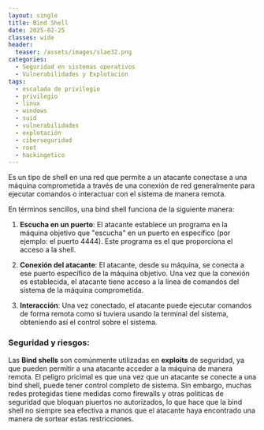 ```yaml
---
layout: single
title: Bind Shell
date: 2025-02-25
classes: wide
header:
  teaser: /assets/images/slae32.png
categories:
  - Seguridad en sistemas operativos
  - Vulnerabilidades y Explotación
tags:
  - escalada de privilegio
  - privilegio
  - linux
  - windows
  - suid
  - vulnerabilidades
  - explotación
  - ciberseguridad
  - root
  - hackingetico
---
```

Es un tipo de shell en una red que permite a un atacante conectase a una máquina comprometida a través de una conexión de red generalmente para ejecutar comandos o interactuar con el sistema de manera remota.

En términos sencillos, una bind shell funciona de la siguiente manera:
1. **Escucha en un puerto**: El atacante establece un programa en la máquina objetivo que "escucha" en un puerto en específico (por ejemplo: el puerto 4444). Este programa es el que proporciona el acceso a la shell.

2. **Conexión del atacante**: El atacante, desde su máquina, se conecta a ese puerto específico de la máquina objetivo. Una vez que la conexión es establecida, el atacante tiene acceso a la línea de comandos del sistema de la máquina comprometida.
3. **Interacción**: Una vez conectado, el atacante puede ejecutar comandos de forma remota como si tuviera usando la terminal del sistema, obteniendo así el control sobre el sistema.

### Seguridad y riesgos:
Las **Bind shells** son comúnmente utilizadas en **exploits** de seguridad, ya que pueden permitir a una atacante acceder a la máquina de manera remota. El peligro pricimal es que una vez que un atacante se conecte a una bind shell, puede tener control completo de sistema.
Sin embargo, muchas redes protegidas tiene medidas como firewalls y otras politicas de seguridad que bloquan piuertos no autorizados, lo que hace que la bind shell no siempre sea efectiva a manos que el atacante haya encontrado una manera de sortear estas restricciones.


